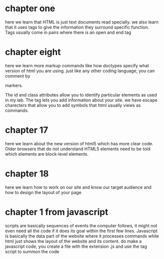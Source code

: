 # chapter one
here we learn that HTML is just text documents read specially. we also learn that
it uses tags to give the information they surround specific function. Tags usually come in pairs where there is an open and end tag

# chapter eight
here we learn more markup commands like how doctypes specify what version of html you are using.
just like any other coding language, you can comment by
<!-- and --> markers.
The id and class attributes allow you to identify
particular elements as used in my lab.
The <meta> tag lets you add information about your site.
we have escape charecters that allow you to add symbols that html usually views as commands.
# chapter 17
here we learn about the new version of html5 which has more clear code.
Older browsers that do not understand HTML5
elements need to be told which elements are
block-level elements.
# chapter 18
here we learn how to work on our site and know our target audience and how to design the layout of your page

# chapter 1 from javascript
scripts are basically sequences of events the computer follows, it might not even need all the code if it does its goal within the first few lines. Javascript is basically the data part of the website where it processes commands while html just shows the layout of the website and its content. do make a javascript code, you create a file with the extension .js and use the tag script to summon the code